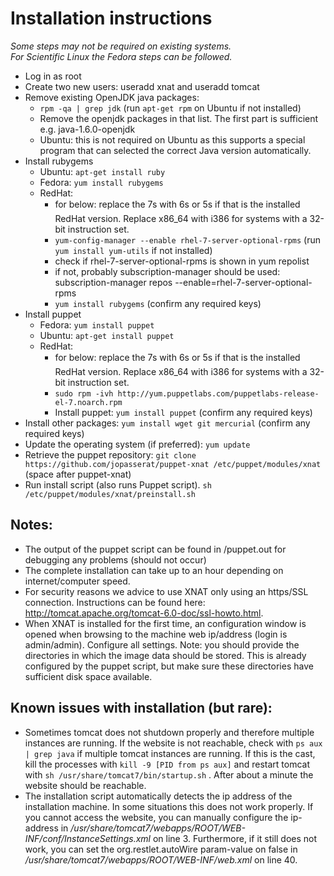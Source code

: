 Installation instructions
=========================

*Some steps may not be required on existing systems.*  
*For Scientific Linux the Fedora steps can be followed.* 

 - Log in as root
 - Create two new users: useradd xnat and useradd tomcat
 - Remove existing OpenJDK java packages: 
   - `rpm -qa | grep jdk` (run `apt-get rpm` on Ubuntu if not installed)
   - Remove the openjdk packages in that list. The first part is sufficient e.g. java-1.6.0-openjdk
   - Ubuntu: this is not required on Ubuntu as this supports a special program that can selected the correct Java version automatically.
 - Install rubygems
   - Ubuntu: `apt-get install ruby`
   - Fedora: `yum install rubygems`
   - RedHat: 
     - for below: replace the 7s with 6s or 5s if that is the installed RedHat version. Replace x86_64 with i386 for systems with a 32-bit instruction set.
     - `yum-config-manager --enable rhel-7-server-optional-rpms` (run `yum install yum-utils` if not installed)
     - check if rhel-7-server-optional-rpms is shown in yum repolist
     - if not, probably subscription-manager should be used: subscription-manager repos --enable=rhel-7-server-optional-rpms
     - `yum install rubygems` (confirm any required keys)
 - Install puppet
   - Fedora: `yum install puppet`
   - Ubuntu: `apt-get install puppet`
   - RedHat: 
     - for below: replace the 7s with 6s or 5s if that is the installed RedHat version. Replace x86_64 with i386 for systems with a 32-bit instruction set.
     - `sudo rpm -ivh http://yum.puppetlabs.com/puppetlabs-release-el-7.noarch.rpm`
     - Install puppet: `yum install puppet` (confirm any required keys)
 - Install other packages: `yum install wget git mercurial` (confirm any required keys)
 - Update the operating system (if preferred): `yum update`
 - Retrieve the puppet repository: `git clone https://github.com/jopasserat/puppet-xnat /etc/puppet/modules/xnat` (space after puppet-xnat)
 - Run install script (also runs Puppet script). `sh /etc/puppet/modules/xnat/preinstall.sh`

Notes:
------

 - The output of the puppet script can be found in /puppet.out for debugging any problems (should not occur)
 - The complete installation can take up to an hour depending on internet/computer speed. 
 - For security reasons we advice to use XNAT only using an https/SSL connection. Instructions can be found here: http://tomcat.apache.org/tomcat-6.0-doc/ssl-howto.html.
 - When XNAT is installed for the first time, an configuration window is opened when browsing to the machine web ip/address (login is admin/admin). Configure all settings. Note: you should provide the directories in which the image data should be stored. This is already configured by the puppet script, but make sure these directories have sufficient disk space available.

Known issues with installation (but rare):
------------------------------------------

 - Sometimes tomcat does not shutdown properly and therefore multiple instances are running. If the website is not reachable, check with `ps aux | grep java` if multiple tomcat instances are running. If this is the cast, kill the processes with `kill -9 [PID from ps aux]` and restart tomcat with `sh /usr/share/tomcat7/bin/startup.sh` . After about a minute the website should be reachable.
 - The installation script automatically detects the ip address of the installation machine. In some situations this does not work properly. If you cannot access the website, you can manually configure the ip-address in */usr/share/tomcat7/webapps/ROOT/WEB-INF/conf/InstanceSettings.xml* on line 3. Furthermore, if it still does not work, you can set the org.restlet.autoWire param-value on false in */usr/share/tomcat7/webapps/ROOT/WEB-INF/web.xml* on line 40.

